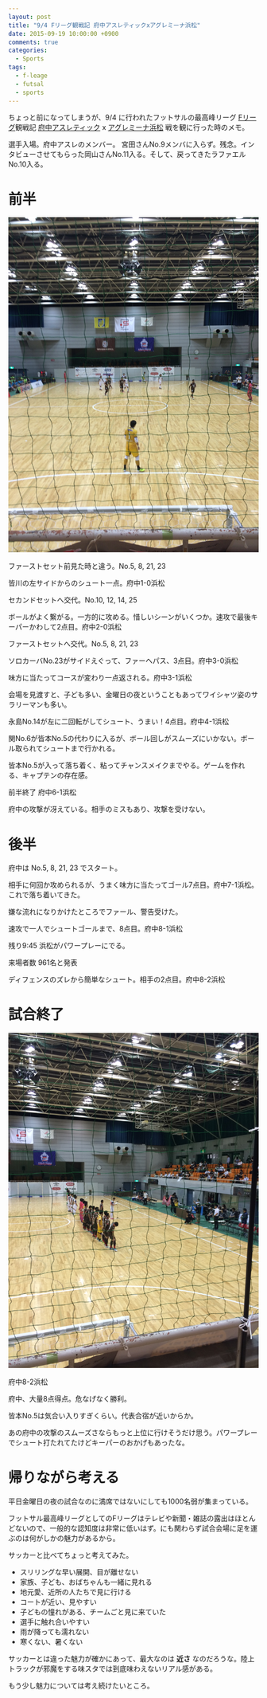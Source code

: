 ```yaml
---
layout: post
title: "9/4 Fリーグ観戦記 府中アスレティックxアグレミーナ浜松"
date: 2015-09-19 10:00:00 +0900
comments: true
categories:
  - Sports
tags:
  - f-leage
  - futsal
  - sports
---
```

ちょっと前になってしまうが、9/4 に行われたフットサルの最高峰リーグ [Fリーグ](http://www.fleague.jp/)観戦記 [府中アスレティック](http://www.fuchu-athletic.com/) x [アグレミーナ浜松](http://agleymina.jp/) 戦を観に行った時のメモ。

選手入場。府中アスレのメンバー。
宮田さんNo.9メンバに入らず。残念。インタビューさせてもらった岡山さんNo.11入る。そして、戻ってきたラファエルNo.10入る。

# 前半
![](/images/2015/09/20150919-fleage-fuchuxhamamatsu01.jpg)

ファーストセット前見た時と違う。No.5, 8, 21, 23

<!-- more -->

皆川の左サイドからのシュート一点。府中1-0浜松

セカンドセットへ交代。No.10, 12, 14, 25

ボールがよく繋がる。一方的に攻める。惜しいシーンがいくつか。速攻で最後キーパーかわして2点目。府中2-0浜松

ファーストセットへ交代。No.5, 8, 21, 23

ソロカーバNo.23がサイドえぐって、ファーヘパス、3点目。府中3-0浜松

味方に当たってコースが変わり一点返される。府中3-1浜松

会場を見渡すと、子ども多い、金曜日の夜ということもあってワイシャツ姿のサラリーマンも多い。

永島No.14が左に二回転がしてシュート、うまい！4点目。府中4-1浜松

関No.6が皆本No.5の代わりに入るが、ボール回しがスムーズにいかない。ボール取られてシュートまで行かれる。

皆本No.5が入って落ち着く、粘ってチャンスメイクまでやる。ゲームを作れる、キャプテンの存在感。

前半終了 府中6-1浜松

府中の攻撃が冴えている。相手のミスもあり、攻撃を受けない。

# 後半
府中は No.5, 8, 21, 23 でスタート。

相手に何回か攻められるが、うまく味方に当たってゴール7点目。府中7-1浜松。これで落ち着いてきた。

嫌な流れになりかけたところでファール、警告受けた。

速攻で一人でシュートゴールまで、8点目。府中8-1浜松

残り9:45 浜松がパワープレーにでる。

来場者数 961名と発表

ディフェンスのズレから簡単なシュート。相手の2点目。府中8-2浜松

# 試合終了

![](/images/2015/09/20150919-fleage-fuchuxhamamatsu02.jpg)

府中8-2浜松

府中、大量8点得点。危なげなく勝利。

皆本No.5は気合い入りすぎくらい。代表合宿が近いからか。

あの府中の攻撃のスムーズさならもっと上位に行けそうだけ思う。パワープレーでシュート打たれてたけどキーパーのおかげもあったな。

# 帰りながら考える

平日金曜日の夜の試合なのに満席ではないにしても1000名弱が集まっている。

フットサル最高峰リーグとしてのFリーグはテレビや新聞・雑誌の露出はほとんどないので、一般的な認知度は非常に低いはず。にも関わらず試合会場に足を運ぶのは何がしかの魅力があるから。

サッカーと比べてちょっと考えてみた。

* スリリングな早い展開、目が離せない
* 家族、子ども、おばちゃんも一緒に見れる
* 地元愛、近所の人たちで見に行ける
* コートが近い、見やすい
* 子どもの憧れがある、チームごと見に来ていた
* 選手に触れ合いやすい
* 雨が降っても濡れない
* 寒くない、暑くない

サッカーとは違った魅力が確かにあって、最大なのは **近さ** なのだろうな。陸上トラックが邪魔をする味スタでは到底味わえないリアル感がある。

もう少し魅力については考え続けたいところ。
